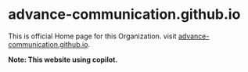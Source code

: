 # advance-communication.github.io

This is official Home page for this Organization.
visit [advance-communication.github.io](https://advance-communication.github.io).

**Note: This website using copilot.**
